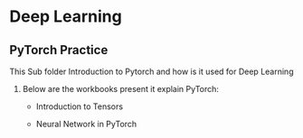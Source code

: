 # Deep Learning

## PyTorch Practice

This Sub folder Introduction to Pytorch and how is it used for Deep Learning

1. Below are the workbooks present it explain PyTorch:

    - Introduction to Tensors

    - Neural Network in PyTorch
